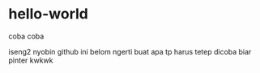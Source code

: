 # hello-world
coba coba

iseng2 nyobin github
ini belom ngerti buat apa tp harus tetep dicoba biar pinter
kwkwk
